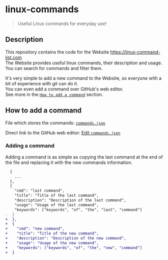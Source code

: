 # linux-commands

> Useful Linux commands for everyday use!

## Description

This repository contains the code for the Website https://linux-command-list.com  
The Website provides useful linux commands, their description and usage.  
You can search for commands and filter them.

It's very simple to add a new command to the Website, so everyone with a bit of experience with git can do it.  
You can even add a command over GitHub's web editor.  
See more in the [`How to add a command`](#How_to_add_a_command) section.

## How to add a command

File which stores the commands: [`commands.json`](https://github.com/linux-command-list/linux-command-list/blob/master/commands.json)  

Direct link to the GitHub web editor: [Edit `commands.json`](https://github.com/linux-command-list/linux-command-list/edit/master/commands.json)

### Adding a command

Adding a command is as simple as copying the last command at the end of the file and replacing it with the new commands information.

```diff
  {
    ...
  },
  {
    "cmd": "last command",
    "title": "Title of the last command",
    "description": "Description of the last command",
    "usage": "Usage of the last command",
    "keywords": ["keywords", "of", "the", "last", "command"]
-  }
+  },
+  {
+    "cmd": "new command",
+    "title": "Title of the new command",
+    "description": "Description of the new command",
+    "usage": "Usage of the new command",
+    "keywords": ["keywords", "of", "the", "new", "command"]
+  }
```

